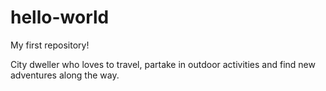 # hello-world
My first repository!

City dweller who loves to travel, partake in outdoor activities and find new adventures along the way.
